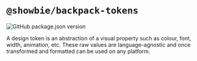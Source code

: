 # `@showbie/backpack-tokens`

![GitHub package.json version](https://img.shields.io/github/package-json/v/showbie/backpack-tokens)

A design token is an abstraction of a visual property such as colour, font, width, animation, etc. These raw values are language-agnostic and once transformed and formatted can be used on any platform.
